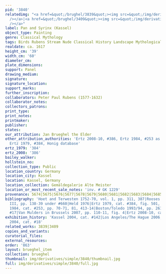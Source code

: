 ```yaml
---
pid: '3840'
relatedimg: "<a href=&quot;/brughel/3839&quot;><img src=&quot;/img/derivatives/simple/3839/thumbnail.jpg&quot;
  /></a>|<a href=&quot;/brughel/3409&quot;><img src=&quot;/img/derivatives/simple/3409/thumbnail.jpg&quot;
  /></a>"
label: Pan and Syrinx (Kassel)
object_type: Painting
genre: Classical Mythology
tags: Birds Rubens Stream Nude Classical History Landscape Mythological Flowers
realdate: ca. 1617
height_cm: '39'
width_cm: '60'
diameter_cm: 
plate_dimensions: 
support: Panel
drawing_medium: 
signature: 
signature_location: 
support_marks: 
further_inscription: 
collaborators: Peter Paul Rubens (1577-1632)
collaborator_notes: 
collectors_patrons: 
print_type: 
print_notes: 
printmaker: 
publisher: 
states: 
our_attribution: Jan Brueghel the Elder
other_attribution_authorities: 'Ertz 2008-10, #386, Ertz 1984, #253 as Jan the Younger,
  Ertz 1979, #384, Honig database'
ertz_1979: '384'
ertz_2008: '386'
bailey_walker: 
hollstein_no: 
collection_type: Public
location_country: Germany
location_city: Kassel
location: Kassel, Germany
location_collection: Gemäldegalerie Alte Meister
location_or_most_recent_sale_notes: 'inv. # GK 1229'
provenance: 5674|5675|5676|5677|5678|5679|5680|5681|5682|5683|5684|5685|5686|5687|5688|5689|5690|5691
bibliography: 'Hoet and Terwesten 1752-70, vol. 1, pp. 311, 387|Rooses 1890, vol.
  III, pp. 138-39 under #660|Held 1976|Ertz 1979, cat. #384, fig. 501, pp. 417-418|Ertz
  1984, cat. #253, pp. 70-71, 81, 413-14|Boston/Toledo 1993/94, pp. 261-62 under cat.
  #17|Van Mulders in Brussels 2007, pp. 110-11, fig. 4|Ertz 2008-10, cat. #386'
exhibition_history: 'Kassel 2004, cat. #142|Los Angeles/The Hague 2006, cat. #5|Kassel/Frankfurt
  2004, cat. #18'
related_works: 3839|3409
copies_and_variants: 
curatorial_files: 
external_resources: 
order: '863'
layout: brueghel_item
collection: brueghel
thumbnail: img/derivatives/simple/3840/thumbnail.jpg
full: img/derivatives/simple/3840/full.jpg
---
```

